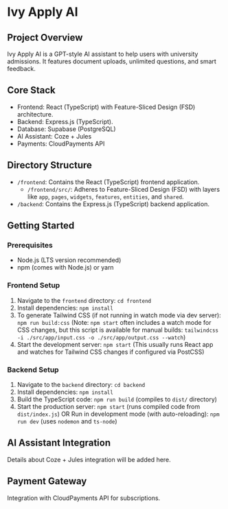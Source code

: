 # Ivy Apply AI

## Project Overview
Ivy Apply AI is a GPT-style AI assistant to help users with university admissions. It features document uploads, unlimited questions, and smart feedback.

## Core Stack
- Frontend: React (TypeScript) with Feature-Sliced Design (FSD) architecture.
- Backend: Express.js (TypeScript).
- Database: Supabase (PostgreSQL)
- AI Assistant: Coze + Jules
- Payments: CloudPayments API

## Directory Structure
- `/frontend`: Contains the React (TypeScript) frontend application.
  - `/frontend/src/`: Adheres to Feature-Sliced Design (FSD) with layers like `app`, `pages`, `widgets`, `features`, `entities`, and `shared`.
- `/backend`: Contains the Express.js (TypeScript) backend application.

## Getting Started

### Prerequisites
- Node.js (LTS version recommended)
- npm (comes with Node.js) or yarn

### Frontend Setup
1. Navigate to the `frontend` directory: `cd frontend`
2. Install dependencies: `npm install`
3. To generate Tailwind CSS (if not running in watch mode via dev server): `npm run build:css` (Note: `npm start` often includes a watch mode for CSS changes, but this script is available for manual builds: `tailwindcss -i ./src/app/input.css -o ./src/app/output.css --watch`)
4. Start the development server: `npm start` (This usually runs React app and watches for Tailwind CSS changes if configured via PostCSS)

### Backend Setup
1. Navigate to the `backend` directory: `cd backend`
2. Install dependencies: `npm install`
3. Build the TypeScript code: `npm run build` (compiles to `dist/` directory)
4. Start the production server: `npm start` (runs compiled code from `dist/index.js`)
   OR
   Run in development mode (with auto-reloading): `npm run dev` (uses `nodemon` and `ts-node`)

## AI Assistant Integration
Details about Coze + Jules integration will be added here.

## Payment Gateway
Integration with CloudPayments API for subscriptions.
